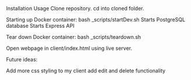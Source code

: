 
Installation
Usage
Clone repository.
cd into cloned folder.

Starting up Docker container:
bash _scripts/startDev.sh 
Starts PostgreSQL database
Starts Express API

Tear down Docker container:
bash _scripts/teardown.sh

Open webpage in client/index.html using live server.

Future ideas:

Add more css styling to my client
add edit and delete functionality